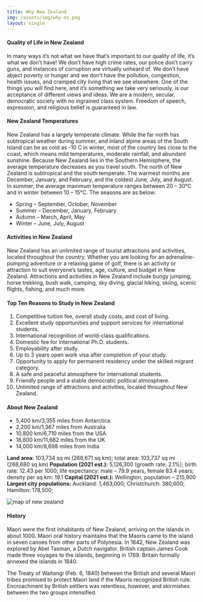 ```yaml
---
title: Why New Zealand
img: /assets/img/why-nz.png
layout: single
---
```


#### Quality of Life in New Zealand

In many ways it’s not what we have that’s important to our quality of life, it’s what we don’t have! We don’t have high crime rates, our police don’t carry guns, and instances of corruption are virtually unheard of. We don’t have abject poverty or hunger and we don’t have the pollution, congestion, health issues, and cramped city living that we see elsewhere. One of the things you will find here, and it’s something we take very seriously, is our acceptance of different views and ideas. We are a modern, secular, democratic society with no ingrained class system. Freedom of speech, expression, and religious belief is guaranteed in law.

#### New Zealand Temperatures

New Zealand has a largely temperate climate. While the far north has subtropical weather during summer, and inland alpine areas of the South Island can be as cold as -10 C in winter, most of the country lies close to the coast, which means mild temperatures, moderate rainfall, and abundant sunshine. Because New Zealand lies in the Southern Hemisphere, the average temperature decreases as you travel south. The north of New Zealand is subtropical and the south temperate. The warmest months are December, January, and February, and the coldest June, July, and August. In summer, the average maximum temperature ranges between 20 – 30°C and in winter between 10 – 15°C. The seasons are as below:

- Spring – September, October, November
- Summer – December, January, February
- Autumn – March, April, May
- Winter – June, July, August

#### Activities in New Zealand

New Zealand has an unlimited range of tourist attractions and activities, located throughout the country. Whether you are looking for an adrenaline-pumping adventure or a relaxing game of golf, there is an activity or attraction to suit everyone’s tastes, age, culture, and budget in New Zealand. Attractions and activities in New Zealand include bungy jumping, horse trekking, bush walk, camping, sky diving, glacial hiking, skiing, scenic flights, fishing, and much more.

#### Top Ten Reasons to Study in New Zealand

1. Competitive tuition fee, overall study costs, and cost of living.
2. Excellent study opportunities and support services for international students.
3. International recognition of world-class qualifications.
4. Domestic fee for international Ph.D. students.
5. Employability after study.
6. Up to 3 years open work visa after completion of your study.
7. Opportunity to apply for permanent residency under the skilled migrant category.
8. A safe and peaceful atmosphere for international students.
9. Friendly people and a stable democratic political atmosphere.
10. Unlimited range of attractions and activities, located throughout New Zealand.

#### About New Zealand

- 5,400 km/3,355 miles from Antarctica
- 2,200 km/1,367 miles from Australia
- 10,800 km/6,710 miles from the USA
- 18,800 km/11,682 miles from the UK
- 14,000 km/8,698 miles from India

**Land area:** 103,734 sq mi (268,671 sq km); total area: 103,737 sq mi (268,680 sq km)
**Population (2021 est.):** 5,126,300 (growth rate: 2.1%); birth rate: 12.43 per 1000; life expectancy: male – 79.9 years, female 83.4 years; density per sq km: 19.1
**Capital (2021 est.):** Wellington, population – 215,900
**Largest city populations:** Auckland: 1,463,000; Christchurch: 380,600; Hamilton: 178,500;

![map of new zealand](https://nzasiaconsultants.com/wp-content/uploads/2020/12/nz_map_cropped-853x1024.png)

#### History

Maori were the first inhabitants of New Zealand, arriving on the islands in about 1000. Maori oral history maintains that the Maoris came to the island in seven canoes from other parts of Polynesia. In 1642, New Zealand was explored by Abel Tasman, a Dutch navigator. British captain James Cook made three voyages to the islands, beginning in 1769. Britain formally annexed the islands in 1840.

The Treaty of Waitangi (Feb. 6, 1840) between the British and several Maori tribes promised to protect Maori land if the Maoris recognized British rule. Encroachment by British settlers was relentless, however, and skirmishes between the two groups intensified.

